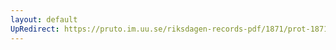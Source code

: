```yaml
---
layout: default
UpRedirect: https://pruto.im.uu.se/riksdagen-records-pdf/1871/prot-1871--ak--223/prot-1871--ak--223_025.pdf
---
```


